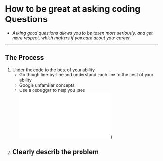 # How to be great at asking coding Questions
- *Asking good questions allows you to be taken more seriously, and get more respect, which matters if you care about your career*

<hr/>


## The Process
1. Under the code to the best of your ability
   - Go thrugh line-by-line and understand each line to the best of your ability
   - Google unfamiliar concepts
   - Use a debugger to help you (see ![Debugger notes](Debugger.md))
2. Clearly describ the problem
    - 
